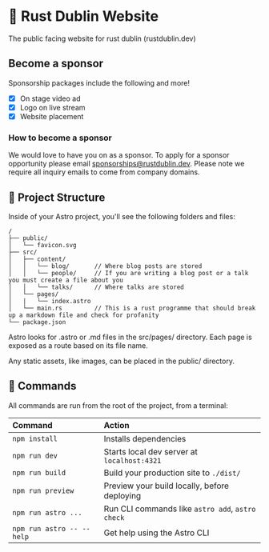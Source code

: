 # 🦀 Rust Dublin Website
The public facing website for rust dublin (rustdublin.dev)

## Become a sponsor
Sponsorship packages include the following and more!
- [x] On stage video ad
- [x] Logo on live stream
- [x] Website placement
### How to become a sponsor
We would love to have you on as a sponsor. To apply for a sponsor opportunity please email sponsorships@rustdublin.dev. Please note we require all inquiry emails to come from company domains.
## 🚀 Project Structure
Inside of your Astro project, you'll see the following folders and files:

```
/
├── public/
│   └── favicon.svg
├── src/
│   ├── content/
│   │   └── blog/       // Where blog posts are stored
│   │   └── people/     // If you are writing a blog post or a talk you must create a file about you
│   │   └── talks/      // Where talks are stored
│   └── pages/
│   |   └── index.astro
│   └── main.rs         // This is a rust programme that should break up a markdown file and check for profanity
└── package.json
```

Astro looks for .astro or .md files in the src/pages/ directory. Each page is exposed as a route based on its file name.

Any static assets, like images, can be placed in the public/ directory.
## 🧞 Commands

All commands are run from the root of the project, from a terminal:

| Command                   | Action                                           |
| :------------------------ | :----------------------------------------------- |
| `npm install`             | Installs dependencies                            |
| `npm run dev`             | Starts local dev server at `localhost:4321`      |
| `npm run build`           | Build your production site to `./dist/`          |
| `npm run preview`         | Preview your build locally, before deploying     |
| `npm run astro ...`       | Run CLI commands like `astro add`, `astro check` |
| `npm run astro -- --help` | Get help using the Astro CLI                     |
